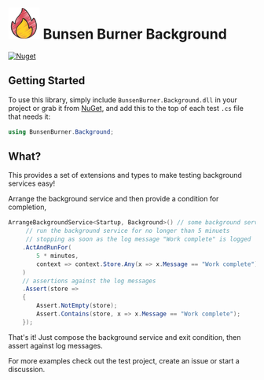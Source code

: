 ﻿<!-- markdownlint-disable MD013 -->

# ![Bunsen Burner](https://raw.githubusercontent.com/bmazzarol/Bunsen-Burner/main/fire-icon-small.png) Bunsen Burner Background

<!-- markdownlint-enable MD013 -->

[![Nuget](https://img.shields.io/nuget/v/BunsenBurner.Background)](https://www.nuget.org/packages/BunsenBurner.Background/)

## Getting Started

To use this library, simply include `BunsenBurner.Background.dll` in your
project
or grab
it from [NuGet](https://www.nuget.org/packages/BunsenBurner.Background/), and
add this to the top of each test `.cs` file
that needs it:

```C#
using BunsenBurner.Background;
```

## What?

This provides a set of extensions and types to make testing background services
easy!

Arrange the background service and then provide a condition for completion,

``` c#
ArrangeBackgroundService<Startup, Background>() // some background service and Startup
     // run the background service for no longer than 5 minuets
     // stopping as soon as the log message "Work complete" is logged
    .ActAndRunFor(
        5 * minutes,
        context => context.Store.Any(x => x.Message == "Work complete")
    )
    // assertions against the log messages
    .Assert(store =>
    {
        Assert.NotEmpty(store);
        Assert.Contains(store, x => x.Message == "Work complete");
    });
```

That's it! Just compose the background service and exit condition, then assert
against log messages.

For more examples check out the test project, create an issue or start a
discussion.
